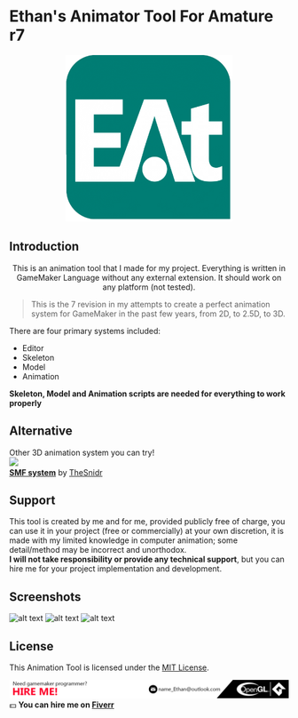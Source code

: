 # Ethan&apos;s Animator Tool For Amature r7
<p align="center">
  <img width="300" height="300" src="https://github.com/callmeEthan/Gamemaker_animation_demo/blob/main/Readme/logo.png?raw=true">
</p>


## Introduction
<p align="center">
This is an animation tool that I made for my project. Everything is written in GameMaker Language without any external extension. It should work on any platform (not tested).
</p>

> This is the 7 revision in my attempts to create a perfect animation system for GameMaker in the past few years, from 2D, to 2.5D, to 3D.

There are four primary systems included:
- Editor
- Skeleton
- Model
- Animation

**Skeleton, Model and Animation scripts are needed for everything to work properly**

## Alternative
Other 3D animation system you can try!  
<img src="https://dl.dropboxusercontent.com/s/y4yf8kzhv0fq7tt/SMF_White%20.png?dl=0" width="200">  
[**SMF system**](https://forum.gamemaker.io/index.php?threads/smf-3d-skeletal-animation-now-with-a-custom-blender-exporter.19806/) by [TheSnidr](https://forum.gamemaker.io/index.php?members/thesnidr.627/)
## Support 
This tool is created by me and for me, provided publicly free of charge, you can use it in your project (free or commercially) at your own discretion, it is made with my limited knowledge in computer animation; some detail/method may be incorrect and unorthodox.  
**I will not take responsibility or provide any technical support**, but you can hire me for your project implementation and development.
## Screenshots
![alt text](https://github.com/callmeEthan/Gamemaker_animation_demo/blob/main/Readme/Turning.gif?raw=true)
![alt text](https://github.com/callmeEthan/Gamemaker_animation_demo/blob/main/Readme/Walking.gif?raw=true)
![alt text](https://github.com/callmeEthan/Gamemaker_animation_demo/blob/main/Readme/Sprinting.gif?raw=true)
## License 
This Animation Tool is licensed under the [MIT License](https://github.com/callmeEthan/Gamemaker_animation_demo/blob/main/LICENSE).
  
[<img src="https://github.com/callmeEthan/PrimeFramework_Sponza/blob/main/Screenshots/ads.jpg?raw=true">](mailto:name_Ethan@outlook.com)  
💵 **You can hire me on [Fiverr](https://www.fiverr.com/callme_ethan/)**
